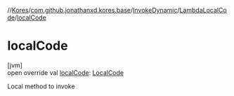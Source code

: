 //[Kores](../../../../index.md)/[com.github.jonathanxd.kores.base](../../index.md)/[InvokeDynamic](../index.md)/[LambdaLocalCode](index.md)/[localCode](local-code.md)

# localCode

[jvm]\
open override val [localCode](local-code.md): [LocalCode](../../-local-code/index.md)

Local method to invoke
